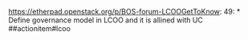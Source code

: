https://etherpad.openstack.org/p/BOS-forum-LCOOGetToKnow: 49: 	* Define governance model in LCOO and it is allined with UC ##actionitem#lcoo

